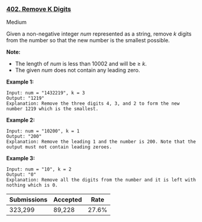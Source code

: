 ### [402. Remove K Digits](https://leetcode.com/problems/remove-k-digits/)

Medium

Given a non-negative integer _num_ represented as a string, remove _k_ digits from the number so that the new number is the smallest possible.

__Note:__  

*   The length of _num_ is less than 10002 and will be ≥ _k_.
*   The given _num_ does not contain any leading zero.

__Example 1:__

```
Input: num = "1432219", k = 3
Output: "1219"
Explanation: Remove the three digits 4, 3, and 2 to form the new number 1219 which is the smallest.
```

__Example 2:__

```
Input: num = "10200", k = 1
Output: "200"
Explanation: Remove the leading 1 and the number is 200. Note that the output must not contain leading zeroes.
```

__Example 3:__

```
Input: num = "10", k = 2
Output: "0"
Explanation: Remove all the digits from the number and it is left with nothing which is 0.
```

| Submissions    | Accepted     | Rate   |
| -------------- | ------------ | ------ |
| 323,299 | 89,228 | 27.6% |